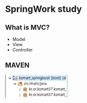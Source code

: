 # SpringWork study

## What is MVC?

* Model 
* View
* Controller




## MAVEN

![](2020-11-17-14-09-14.png)

